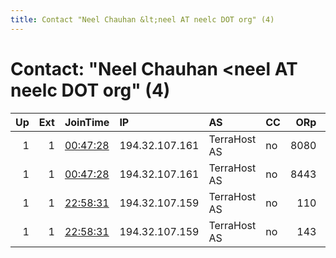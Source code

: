 ```yaml
---
title: Contact "Neel Chauhan &lt;neel AT neelc DOT org" (4)
---
```


# Contact: "Neel Chauhan &lt;neel AT neelc DOT org" (4)

|   Up |   Ext | JoinTime                                                                                              | IP             | AS           | CC   |   ORp |   Dirp | OS   | Version       | Nickname     |   eFamMembers |
|-----:|------:|:------------------------------------------------------------------------------------------------------|:---------------|:-------------|:-----|------:|-------:|:-----|:--------------|:-------------|--------------:|
|    1 |     1 | [00:47:28](https://nusenu.github.io/OrNetStats/w/relay/100FCAAEEFB5566373EFBFF9AC52C962DA907DAC.html) | 194.32.107.161 | TerraHost AS | no   |  8080 |      0 | BSD  | 0.4.7.2-alpha | NeelTorExitH |            10 |
|    1 |     1 | [00:47:28](https://nusenu.github.io/OrNetStats/w/relay/9FFDA5D489CF005C0CF725942BACA4C2504B1EC3.html) | 194.32.107.161 | TerraHost AS | no   |  8443 |      0 | BSD  | 0.4.7.2-alpha | NeelTorExitG |            10 |
|    1 |     1 | [22:58:31](https://nusenu.github.io/OrNetStats/w/relay/305A366E6C4E20A6AFA8FF3918DF773C1C137D79.html) | 194.32.107.159 | TerraHost AS | no   |   110 |      0 | BSD  | 0.4.7.2-alpha | NeelTorExitF |            12 |
|    1 |     1 | [22:58:31](https://nusenu.github.io/OrNetStats/w/relay/84D5E5A94B883201BFB61C43A86DB312C933C59A.html) | 194.32.107.159 | TerraHost AS | no   |   143 |      0 | BSD  | 0.4.7.2-alpha | NeelTorExitE |            12 |
